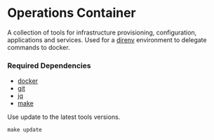 # Operations Container

A collection of tools for infrastructure provisioning, configuration, applications and services. Used for a
[direnv](https://direnv.net) environment to delegate commands to docker.

### Required Dependencies

- [docker](https://www.docker.com)
- [git](https://git-scm.com/)
- [jq](https://stedolan.github.io/jq/)
- [make](https://www.gnu.org/software/make/)

Use update to the latest tools versions.

    make update
